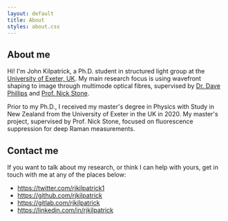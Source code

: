 ```yaml
---
layout: default
title: About
styles: about.css
---
```


## About me

Hi! I'm John Kilpatrick, a Ph.D. student in structured light group at the [University of Exeter, UK](https://exeter.ac.uk).
My main research focus is using wavefront shaping to image through multimode optical fibres, supervised by [Dr. Dave Phillips](https://emps.exeter.ac.uk/physics-astronomy/staff/dp413) and [Prof. Nick Stone](https://emps.exeter.ac.uk/physics-astronomy/staff/ns329).

Prior to my Ph.D., I received my master's degree in Physics with Study in New Zealand from the University of Exeter in the UK in 2020.
My master's project, supervised by Prof. Nick Stone, focused on fluorescence suppression for deep Raman measurements.

## Contact me

If you want to talk about my research, or think I can help with yours, get in touch with me at any of the places below:

- <https://twitter.com/rjkilpatrick1>
- <https://github.com/rjkilpatrick>
- <https://gitlab.com/rjkilpatrick>
- <https://linkedin.com/in/rjkilpatrick>
